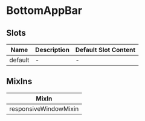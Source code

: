 # BottomAppBar

## Slots

<!-- @vuese:BottomAppBar:slots:start -->
|Name|Description|Default Slot Content|
|---|---|---|
|default|-|-|

<!-- @vuese:BottomAppBar:slots:end -->


## MixIns

<!-- @vuese:BottomAppBar:mixIns:start -->
|MixIn|
|---|
|responsiveWindowMixin|

<!-- @vuese:BottomAppBar:mixIns:end -->
